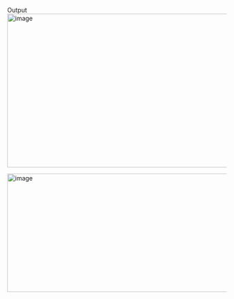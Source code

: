 Output
<img width="541" height="353" alt="image" src="https://github.com/user-attachments/assets/42e23597-c322-4a21-9167-0e97e1a6938e" />

<img width="759" height="272" alt="image" src="https://github.com/user-attachments/assets/916c416d-3a07-4c37-97e3-3dd5e3c32d56" />
